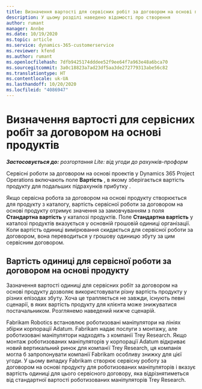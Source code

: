 ```yaml
---
title: Визначення вартості для сервісних робіт за договором на основі продуктів
description: У цьому розділі наведено відомості про створення
author: rumant
manager: Annbe
ms.date: 10/19/2020
ms.topic: article
ms.service: dynamics-365-customerservice
ms.reviewer: kfend
ms.author: rumant
ms.openlocfilehash: 7dfb9425174dddee52f9ee64f7a963e48a6bca70
ms.sourcegitcommit: 3a0c18823a7ad23df5aa3de272779313abe56c82
ms.translationtype: HT
ms.contentlocale: uk-UA
ms.lasthandoff: 10/20/2020
ms.locfileid: "4086947"
---
```

# <a name="costing-product-based-contract-lines"></a>Визначення вартості для сервісних робіт за договором на основі продуктів

_**Застосовується до:** розгортання Lite: від угоди до рахунків-проформ_


Сервісні роботи за договором на основі проектів у Dynamics 365 Project Operations включають поле **Вартість** , в якому зберігається вартість продукту для подальших підрахунків прибутку .

Якщо сервісна робота за договором на основі продукту створюється для продукту з каталогу, вартість сервісної роботи за договором на основі продукту отримує значення за замовчуванням з поля **Стандартна вартість** у каталозі продуктів. Поле **Стандартна вартість** у каталозі продуктів вказується у основній грошовій одиниці організації. Коли вартість одиниці вимірювання скидається для сервісної роботи за договором, вона переводиться у грошову одиницю збуту за цим сервісним договором.

## <a name="unit-cost-on-a-product-based-contract-line"></a>Вартість одиниці для сервісної роботи за договором на основі продукту

Зазначення вартості одиниці для сервісних робіт за договором на основі продукту дозволяє використовувати різну вартість продукту у різних епізодах збуту. Хоча це трапляється не завжди, існують певні сценарії, в яких вартість продукту для клієнта може знижуватися постачальником. Розглянемо наведений нижче сценарій.

Fabrikam Robotics встановлює роботизовані маніпулятори на лініях збірки корпорації Adatum. Fabrikam надає послуги з монтажу, але роботизовані маніпулятори надходять з компанії Trey Research. Якщо монтаж роботизованих маніпуляторів у корпорації Adatum відкриває новий вертикальний ринок для компанії Trey Research, ця компанія могла б запропонувати компанії Fabrikam особливу знижку для цієї угоди. У цьому випадку Fabrikam створює сервісну роботу за договором на основі продукту для роботизованих маніпуляторів і вказує вартість одиниці для цього сервісного договору, яка відрізнятиметься від стандартної вартості роботизованих маніпуляторів Trey Research.
